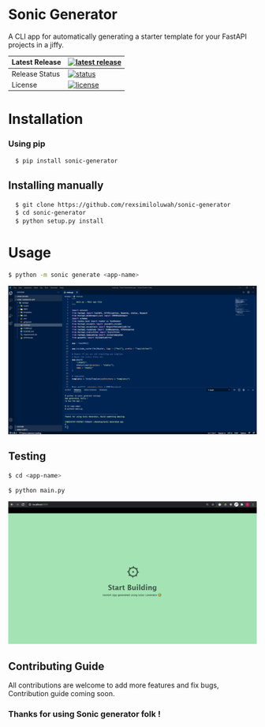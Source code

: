 # Sonic Generator

A CLI app for automatically generating a starter template for your FastAPI projects in a jiffy.

| Latest Release |  [![latest release](https://img.shields.io/badge/pip-v1.1.0-blue.svg)](https://pypi.org/project/sonic-generator/) |
| :--- | :--- |
| Release Status |  [![status](https://img.shields.io/badge/status-stable-brightgreen.svg)](./) |
| License |  [![license](https://img.shields.io/badge/license-MIT-orange.svg)](./) |

# Installation

### Using pip

```bash
  $ pip install sonic-generator
```
## Installing manually

```bash
  $ git clone https://github.com/rexsimiloluwah/sonic-generator
  $ cd sonic-generator
  $ python setup.py install
```
# Usage

```bash
$ python -m sonic generate <app-name>
```
<img src = "sonicgeneratedapp.PNG" alt = "Generated app" />

## Testing

```bash
$ cd <app-name>
```

```bash
$ python main.py
```

<img src = "sonicbrowser.png" alt = "Sonic in Browser" />

## Contributing Guide 

All contributions are welcome to add more features and fix bugs, Contribution guide coming soon.

### Thanks for using Sonic generator folk !
